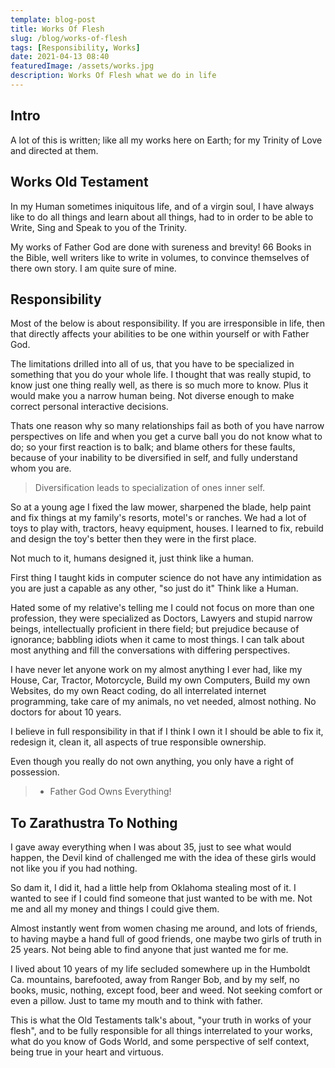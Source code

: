 ```yaml
---
template: blog-post
title: Works Of Flesh
slug: /blog/works-of-flesh
tags: [Responsibility, Works]
date: 2021-04-13 08:40
featuredImage: /assets/works.jpg
description: Works Of Flesh what we do in life
---
```


## Intro

A lot of this is written; like all my works here on Earth; for my Trinity of Love and directed at them.

## Works Old Testament

In my Human sometimes iniquitous life, and of a virgin soul, I have always like to do all things and learn about all things, had to in order to be able to Write, Sing and Speak to you of the Trinity.

My works of Father God are done with sureness and brevity! 66 Books in the Bible, well writers like to write in volumes, to convince themselves of there own story. I am quite sure of mine.

## Responsibility

Most of the below is about responsibility. If you are irresponsible in life, then that directly affects your abilities to be one within yourself or with Father God.

The limitations drilled into all of us, that you have to be specialized in something that you do your whole life. I thought that was really stupid, to know just one thing really well, as there is so much more to know. Plus it would make you a narrow human being. Not diverse enough to make correct personal interactive decisions.

Thats one reason why so many relationships fail as both of you have narrow perspectives on life and when you get a curve ball you do not know what to do; so your first reaction is to balk; and blame others for these faults, because of your inability to be diversified in self, and fully understand whom you are.

> Diversification leads to specialization of ones inner self.

So at a young age I fixed the law mower, sharpened the blade, help paint and fix things at my family's resorts, motel's or ranches. We had a lot of toys to play with, tractors, heavy equipment, houses. I learned to fix, rebuild and design the toy's better then they were in the first place.

Not much to it, humans designed it, just think like a human.

First thing I taught kids in computer science do not have any intimidation as you are just a capable as any other, "so just do it" Think like a Human.

Hated some of my relative's telling me I could not focus on more than one profession, they were specialized as Doctors, Lawyers and stupid narrow beings, intellectually proficient in there field; but prejudice because of ignorance; babbling idiots when it came to most things. I can talk about most anything and fill the conversations with differing perspectives.

I have never let anyone work on my almost anything I ever had, like my House, Car, Tractor, Motorcycle, Build my own Computers, Build my own Websites, do my own React coding, do all interrelated internet programming, take care of my animals, no vet needed, almost nothing. No doctors for about 10 years.

I believe in full responsibility in that if I think I own it I should be able to fix it, redesign it, clean it, all aspects of true responsible ownership.

Even though you really do not own anything, you only have a right of possession.

> - Father God Owns Everything!

## To Zarathustra To Nothing

I gave away everything when I was about 35, just to see what would happen, the Devil kind of challenged me with the idea of these girls would not like you if you had nothing.

So dam it, I did it, had a little help from Oklahoma stealing most of it. I wanted to see if I could find someone that just wanted to be with me. Not me and all my money and things I could give them.

Almost instantly went from women chasing me around, and lots of friends, to having maybe a hand full of good friends, one maybe two girls of truth in 25 years. Not being able to find anyone that just wanted me for me.

I lived about 10 years of my life secluded somewhere up in the Humboldt Ca. mountains, barefooted, away from Ranger Bob, and by my self, no books, music, nothing, except food, beer and weed. Not seeking comfort or even a pillow. Just to tame my mouth and to think with father.

This is what the Old Testaments talk's about, "your truth in works of your flesh", and to be fully responsible for all things interrelated to your works, what do you know of Gods World, and some perspective of self context, being true in your heart and virtuous.
